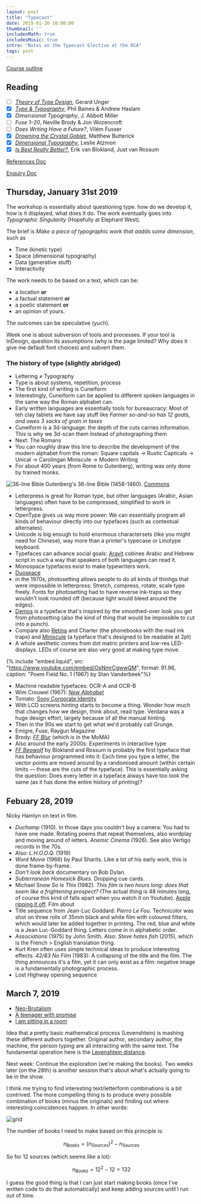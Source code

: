 ```yaml
---
layout: post
title: "Typecast"
date: 2019-01-30 10:00:00
thumbnail: ''
includesMath: true
includesMusic: true
intro: "Notes on the Typecast Elective at the RCA"
tags: post
---
```


[Course outline](http://rcade.rca.ac.uk/pluginfile.php/69316/mod_resource/content/3/Expanded%20Practice%20-%20Spring%20Term%202019.pdf)

## Reading
- [ ] *[Theory of Type Design](https://www.amazon.co.uk/Theory-Type-Design-Gerard-Unger/dp/9462084408/ref=sr_1_1?ie=UTF8&qid=1549217495&sr=8-1&keywords=Theory+of+Type+Design)*, Gerard Unger
- [x] *[Type & Typography](http://library.rca.ac.uk/client/2015/search/results?qu=Type+%26+Typography&te=ILS#)*, Phil Baines & Andrew Haslam
- [x] *Dimensional Typography*, J. Abbott Miller
- [ ] *Fuse 1–20*, Neville Brody & Jon Wozencroft
- [ ] *Does Writing Have a Future?*, Vilém Fusser
- [x] *[Drowning the Crystal Goblet](https://practicaltypography.com/drowning-the-crystal-goblet.html)*, Matthew Butterick
- [x] *[Dimensional Typography](http://www.eyemagazine.com/blog/post/dimensional-typography)*, Leslie Atzmon
- [x] *[Is Best Really Better?](http://letterror.com/articles/is-best-really-better.html)*, Erik van Blokland, Just van Rossum

[References Doc](https://docs.google.com/document/d/1ENURWyF-r-HDoEKIpoMzVs1wMuL6cijbLwurojOYcM8/edit)

[Enquiry Doc](https://docs.google.com/document/d/14aemrAxaS6A9qcnpsV8QG-AJRa4DZpghiX0tYCDIYtY/edit)

## Thursday, January 31st 2019

The workshop is essentially about questioning type. how do we develop it, how is it displayed, what does it do. The work eventually goes into *Typographic Singularity* (Hopefully at Elephant West).

The brief is *Make a piece of typographic work that aadds some dimension*, such as

- Time (kinetic type)
- Space (dimensional typography)
- Data (generative stuff)
- Interactivity

The work needs to be based on a text, which can be:
 
- a location **or**
- a factual statement **or**
- a poetic statement **or**
- an opinion of yours.

The outcomes can be speculative (yuch).

Week one is about subversion of tools and processes. If your tool is InDesign, question its assumptions (why is the page limited? Why does it give me default font choices) and subvert them.

### The history of type (slightly abridged)

- Lettering ≠ Typography
- Type is about systems, repetition, process
- The first kind of writing is Cuneiform
- Interestingly, Cuneiform can be applied to different spoken languages in the same way the Roman alphabet can.
- Early written languages are essentially tools for bureaucracy: Most of teh clay tablets we have say stuff like *Farmer so-and-so has 12 goats, and owes 3 sacks of grain in taxes*
- Cuneiform is a 3d-language: the depth of the cuts carries information. This is why we 3d-scan them instead of photographing them
- Next: The Romans
- You can roughly draw this line to describe the development of the modern alphabet from the roman: Square capitals → Rustic Capticals → Unical → Carolingan Miniscule → Modern Writing
- For about 400 years (from Rome to Gutenberg), writing was only done by trained monks.

![36-line Bible](/assets/typecast/gutenberg.jpg)
Gutenberg's 36-line Bible (1458-1460). [Commons](https://commons.wikimedia.org/wiki/File:36-line_Bible.jpg)

- Letterpress is great for Roman type, but other languages (Arabic, Asian languages) often have to be compressed, simplified to work in letterpress.
- OpenType gives us way more power: We can essentially program all kinds of behaviour directly into our typefaces (such as contextual alternates).
- Unicode is big enough to hold enormous charactersets (like you might need for Chinese), way more than a printer's typecase or Linotype keyboard.
- Typefaces can advance social goals: [Aravit](https://www.aravrit.com/) cobines Arabic and Hebrew script in such a way that speakers of both languages can read it.
- Monospace typefaces exist to make typewriters work.
- [Duospace](https://ia.net/topics/in-search-of-the-perfect-writing-font)
- in the 1970s, photosetting allows people to do all kinds of thinhgs that were impossible in letterpress: Stretch, compress, rotate, scale type freely. Fonts for photosetting had to have reverse ink-traps so they wouldn't look rounded off (because light would bleed around the edges).
- [Demos](https://typographica.org/typeface-reviews/demos-next/) is a typeface that's inspired by the smoothed-over look you get from photosetting (also the kind of thing that would be impossible to cut into a punch).
- Compare also [Retina](https://frerejones.com/families/retina) and Charter (the phonebooks with the mad ink traps) and [Miniscule](https://typographica.org/typeface-reviews/minuscule/) (a typeface that's designed to be readable at 2pt)
- A whole aesthetic comes from dot matric printers and low-res LED-displays. LEDs of course are also very good at making type move.

{% include "embed.liquid", src: "https://www.youtube.com/embed/OsNmrCgwwQM", format: 91.96, caption: "Poem Field No. 1 (1967) by Stan Vanderbeek"%}

- Machine readable typefaces: OCR-A and OCR-B
- Wim Crouwel (1967): *[New Alphabet](https://www.moma.org/collection/works/139322)*
- Tomato: [Sony Corporate Identity](https://vimeo.com/239379931)
- With LCD screens *hinting* starts to become a thing. Wonder how much that changes how we design, think about, read type. Verdana was a huge design effort, largely because of all the manual hinting.
- Then in the 90s we start to get what we'd probably call Grunge.
- Emigre, Fuse, Raygun Magazine
- Brody: *[FF Blur](https://www.moma.org/collection/works/139325)* (which is in the MoMA)
- Also around the early 2000s: Experiments in interactive type
- *[FF Beowolf](https://www.moma.org/collection/works/139326)* by Blokland and Rossum is probably the first typeface that has behaviour programmed into it: Each time you type a letter, the vector points are moved around by a randomised amount (within certain limits — these are the cuts of the typeface). This is essentially asking the question: Does every letter in a typeface always have too look the same (as it has done the entire history of printing)?

## Febuary 28, 2019

Nicky Hamlyn on text in film.

- *Duchamp* (1910). In those days you couldn't buy a camera: You had to have one made. Rotating poems that repeat themselves, also wordplay and moving around of letters. *Anemic Cinema* (1926). See also Vertigo records in the 70s.
- Also: *L.H.O.O.Q.* (1919)
- *Word Movie* (1966) by Paul Sharits. Like a lot of his early work, this is done frame-by-frame.
- *Don't look back* documentary on Bob Dylan.
- *Subterranean Homesick Blues*. Dropping cue cards.
- Michael Snow *So Is This* (1982). *This film is two hours long: does that seem like a frightening prospect?* (The actual thing is 48 minutes long, of course this kind of falls apart when you watch it on Youtube). [Apple ripping it off](https://www.youtube.com/watch?v=iol8n3m88SA). Film about 
- Title sequence from Jean-Luc Goddard: *Pierro Le Fou*. Technicolor was shot on three rolls of 35mm black and white film with coloured filters, which would later be added together in printing. The red, blue and white is a Jean Luc-Goddard thing. Letters come in in alphabetic order.
- *Associations* (1975) by John Smith. Also: *Steve hates fish* (2015), which is the French > English translation thing.
- Kurt Kren often uses simple technical ideas to produce interesting effects. *42/83 No Film* (1983): A collapsing of the title and the film. The thing announces it's a film, yet it can only exist as a film: negative image is a fundamentally photographic process.
- Lost Highway opening sequence

## March 7, 2019

- [Neo-Brutalism](http://images.adsttc.com/media/images/58f5/63e3/e58e/cea0/5200/0057/newsletter/seoul-neo-brutalist-02.jpg?1492476891)
- [A teenager with promise](https://www.wmagazine.com/gallery/michael-brown-new-york-times-posters-alexandra-bell-brooklyn/all)
- [I am sitting in a room](https://en.wikipedia.org/wiki/I_Am_Sitting_in_a_Room)

Idea that a pretty basic mathematical process (Levenshtein) is mashing these different authors together. Original author, secondary author, the machine, the person typing are all interacting with the same text. The fundamental operation here is the [Levenshtein distance](https://en.wikipedia.org/wiki/Levenshtein_distance).

Next week: Continue the exploration (we're making the books). Two weeks later (on the 28th) is another session that's about what's actually going to be in the show.

I think me trying to find interesting text/letterform combinations is a bit contrived. The more compelling thing is to produce every possible combination of books (minus the originals) and finding out where interesting coincidences happen. In other words:

![grid](/assets/typecast/grid.svg)

The number of books I need to make based on this principle is:

$$n_{\text{Books}} = (n_{\text{Sources}})^2 - n_{\text{Sources}} $$

So for 12 sources (which seems like a lot):

$$n_{\text{Books}} = 12^2 - 12 = 132$$

I guess the good thing is that I can just start making books (once I've written code to do that automatically) and keep adding sources until I run out of time.